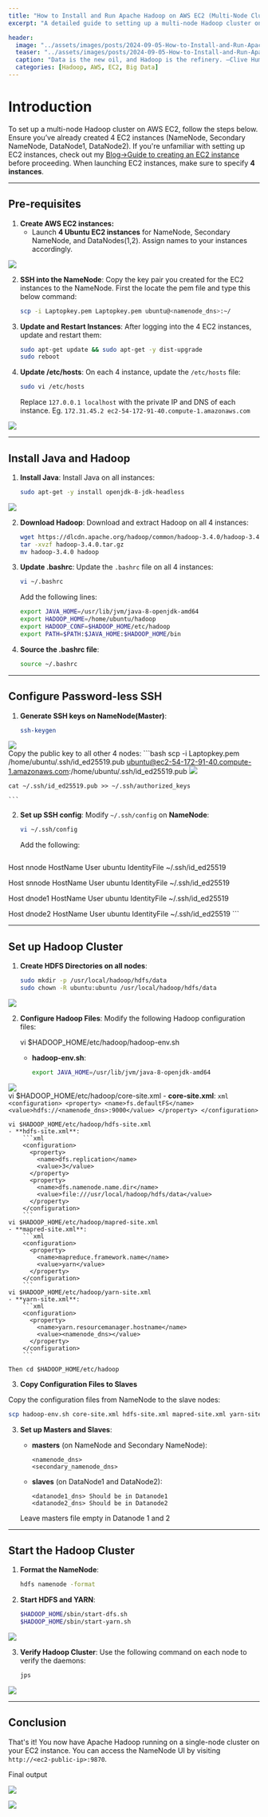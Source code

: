 ```yaml
---
title: "How to Install and Run Apache Hadoop on AWS EC2 (Multi-Node Cluster)"
excerpt: "A detailed guide to setting up a multi-node Hadoop cluster on AWS EC2."

header:
  image: "../assets/images/posts/2024-09-05-How-to-Install-and-Run-Apache-Hadoop-on-AWS-EC2-Multi-Node-Cluster/cover.jpg"
  teaser: "../assets/images/posts/2024-09-05-How-to-Install-and-Run-Apache-Hadoop-on-AWS-EC2-Multi-Node-Cluster/cover.jpg"
  caption: "Data is the new oil, and Hadoop is the refinery. —Clive Humby"
  categories: [Hadoop, AWS, EC2, Big Data]
---
```


# Introduction
To set up a multi-node Hadoop cluster on AWS EC2, follow the steps below. Ensure you’ve already created 4 EC2 instances (NameNode, Secondary NameNode, DataNode1, DataNode2). If you're unfamiliar with setting up EC2 instances, check out my [Blog->Guide to creating an EC2 instance](https://abdulrahmanh.com/blog/How-to-Create-an-AWS-EC2-Instance) before proceeding. When launching EC2 instances, make sure to specify **4 instances**. 

---

## Pre-requisites

1. **Create AWS EC2 instances:**
   - Launch **4 Ubuntu EC2 instances** for NameNode, Secondary NameNode, and DataNodes(1,2). Assign names to your instances accordingly.

![](../assets/images/posts/2024-09-05-How-to-Install-and-Run-Apache-Hadoop-on-AWS-EC2-Multi-Node-Cluster/1.jpg)   

2. **SSH into the NameNode**:
    Copy the key pair you created for the EC2 instances to the NameNode. First the locate the pem file and type this below command:
    ```bash
    scp -i Laptopkey.pem Laptopkey.pem ubuntu@<namenode_dns>:~/
    ```

3. **Update and Restart Instances**:
    After logging into the 4 EC2 instances, update and restart them:
    ```bash
    sudo apt-get update && sudo apt-get -y dist-upgrade
    sudo reboot
    ```

4. **Update /etc/hosts**:
    On each 4 instance, update the `/etc/hosts` file:
    ```bash
    sudo vi /etc/hosts
    ```
    Replace `127.0.0.1 localhost` with the private IP and DNS of each instance.
    Eg. `172.31.45.2 ec2-54-172-91-40.compute-1.amazonaws.com`

![](../assets/images/posts/2024-09-05-How-to-Install-and-Run-Apache-Hadoop-on-AWS-EC2-Multi-Node-Cluster/1.jpg)

---

## Install Java and Hadoop

1. **Install Java**:
    Install Java on all instances:
    ```bash
    sudo apt-get -y install openjdk-8-jdk-headless
    ```
![](../assets/images/posts/2024-09-05-How-to-Install-and-Run-Apache-Hadoop-on-AWS-EC2-Multi-Node-Cluster/3.jpg)   

2. **Download Hadoop**:
    Download and extract Hadoop on all 4 instances:
    ```bash
    wget https://dlcdn.apache.org/hadoop/common/hadoop-3.4.0/hadoop-3.4.0.tar.gz
    tar -xvzf hadoop-3.4.0.tar.gz
    mv hadoop-3.4.0 hadoop
    ```

3. **Update .bashrc**:
    Update the `.bashrc` file on all 4 instances:
    ```bash
    vi ~/.bashrc
    ```
    Add the following lines:
    ```bash
    export JAVA_HOME=/usr/lib/jvm/java-8-openjdk-amd64
    export HADOOP_HOME=/home/ubuntu/hadoop
    export HADOOP_CONF=$HADOOP_HOME/etc/hadoop
    export PATH=$PATH:$JAVA_HOME:$HADOOP_HOME/bin
    ```

4. **Source the .bashrc file**:
    ```bash
    source ~/.bashrc
    ```

---

## Configure Password-less SSH

1. **Generate SSH keys on NameNode(Master)**:
    ```bash
    ssh-keygen  
    ```
![](../assets/images/posts/2024-09-05-How-to-Install-and-Run-Apache-Hadoop-on-AWS-EC2-Multi-Node-Cluster/4.jpg)      
    Copy the public key to all other 4 nodes:
    ```bash
    scp -i Laptopkey.pem /home/ubuntu/.ssh/id_ed25519.pub ubuntu@ec2-54-172-91-40.compute-1.amazonaws.com:/home/ubuntu/.ssh/id_ed25519.pub
 ![](../assets/images/posts/2024-09-05-How-to-Install-and-Run-Apache-Hadoop-on-AWS-EC2-Multi-Node-Cluster/5.jpg)      

    cat ~/.ssh/id_ed25519.pub >> ~/.ssh/authorized_keys
    
    ```

2. **Set up SSH config**:
    Modify `~/.ssh/config` on **NameNode**:
    ```bash
    vi ~/.ssh/config
    ```
    Add the following:
    ```bash
Host nnode
  HostName <provide namenode-dns here>
  User ubuntu
  IdentityFile ~/.ssh/id_ed25519

Host snnode
  HostName <provide secondary namenode-dns here>
  User ubuntu
  IdentityFile ~/.ssh/id_ed25519

Host dnode1
  HostName <provide datanode1 dns here>
  User ubuntu
  IdentityFile ~/.ssh/id_ed25519

Host dnode2
  HostName <provide datanode2 dns here>
  User ubuntu
  IdentityFile ~/.ssh/id_ed25519
    ```

---

## Set up Hadoop Cluster

1. **Create HDFS Directories on all nodes**:
    ```bash
    sudo mkdir -p /usr/local/hadoop/hdfs/data
    sudo chown -R ubuntu:ubuntu /usr/local/hadoop/hdfs/data
    ```
![](../assets/images/posts/2024-09-05-How-to-Install-and-Run-Apache-Hadoop-on-AWS-EC2-Multi-Node-Cluster/6.jpg)    

2. **Configure Hadoop Files**:
    Modify the following Hadoop configuration files:

    vi $HADOOP_HOME/etc/hadoop/hadoop-env.sh
    - **hadoop-env.sh**:
        ```bash
        export JAVA_HOME=/usr/lib/jvm/java-8-openjdk-amd64
        ```
![](../assets/images/posts/2024-09-05-How-to-Install-and-Run-Apache-Hadoop-on-AWS-EC2-Multi-Node-Cluster/7.jpg)        
    vi $HADOOP_HOME/etc/hadoop/core-site.xml
    - **core-site.xml**:
        ```xml
        <configuration>
          <property>
            <name>fs.defaultFS</name>
            <value>hdfs://<namenode_dns>:9000</value>
          </property>
        </configuration>
        ```

    vi $HADOOP_HOME/etc/hadoop/hdfs-site.xml
    - **hdfs-site.xml**:
        ```xml
        <configuration>
          <property>
            <name>dfs.replication</name>
            <value>3</value>
          </property>
          <property>
            <name>dfs.namenode.name.dir</name>
            <value>file:///usr/local/hadoop/hdfs/data</value>
          </property>
        </configuration>
        ```
    vi $HADOOP_HOME/etc/hadoop/mapred-site.xml
    - **mapred-site.xml**:
        ```xml
        <configuration>
          <property>
            <name>mapreduce.framework.name</name>
            <value>yarn</value>
          </property>
        </configuration>
        ```
    vi $HADOOP_HOME/etc/hadoop/yarn-site.xml
    - **yarn-site.xml**:
        ```xml
        <configuration>
          <property>
            <name>yarn.resourcemanager.hostname</name>
            <value><namenode_dns></value>
          </property>
        </configuration>
        ```

    Then cd $HADOOP_HOME/etc/hadoop

3. **Copy Configuration Files to Slaves**

Copy the configuration files from NameNode to the slave nodes:
```bash
scp hadoop-env.sh core-site.xml hdfs-site.xml mapred-site.xml yarn-site.xml ubuntu@<SlaveDNS>:~/hadoop/etc/hadoop/
```

3. **Set up Masters and Slaves**:
    - **masters** (on NameNode and Secondary NameNode):
        ```
        <namenode_dns>
        <secondary_namenode_dns>
        ```

    - **slaves** (on DataNode1 and DataNode2):
        ```
        <datanode1_dns> Should be in Datanode1
        <datanode2_dns> Should be in Datanode2
        ```
    Leave masters file empty in Datanode 1 and 2    

---

## Start the Hadoop Cluster

1. **Format the NameNode**:
    ```bash
    hdfs namenode -format
    ```

2. **Start HDFS and YARN**:
    ```bash
    $HADOOP_HOME/sbin/start-dfs.sh
    $HADOOP_HOME/sbin/start-yarn.sh
    ```
![](../assets/images/posts/2024-09-05-How-to-Install-and-Run-Apache-Hadoop-on-AWS-EC2-Multi-Node-Cluster/8.jpg)        

3. **Verify Hadoop Cluster**:
    Use the following command on each node to verify the daemons:
    ```bash
    jps
    ```
![](../assets/images/posts/2024-09-05-How-to-Install-and-Run-Apache-Hadoop-on-AWS-EC2-Multi-Node-Cluster/9.jpg)        

---

## Conclusion

That's it! You now have Apache Hadoop running on a single-node cluster on your EC2 instance. You can access the NameNode UI by visiting `http://<ec2-public-ip>:9870`.

Final output 

![](../assets/images/posts/2024-09-05-How-to-Install-and-Run-Apache-Hadoop-on-AWS-EC2-Multi-Node-Cluster/10.jpg)   

![](../assets/images/posts/2024-08-14-How-to-Install-and-Run-Apache-Hadoop-on-AWS-EC2-Single-Node-Cluster/3.jpg)
